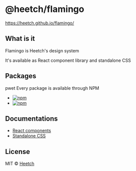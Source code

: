 # @heetch/flamingo

https://heetch.github.io/flamingo/

## What is it

Flamingo is Heetch's design system

It's available as React component library and standalone CSS

## Packages
pwet
Every package is available through NPM

- [![npm](https://img.shields.io/npm/v/@heetch/flamingo-react.svg?label=@heetch/flamingo-react)](https://www.npmjs.com/package/@heetch/flamingo-react)
- [![npm](https://img.shields.io/npm/v/@heetch/flamingo-css.svg?label=@heetch/flamingo-css)](https://www.npmjs.com/package/@heetch/flamingo-css)

## Documentations

- [React components](packages/react/README.md)
- [Standalone CSS](packages/css/README.md)

## License

MIT © [Heetch](https://github.com/heetch)
